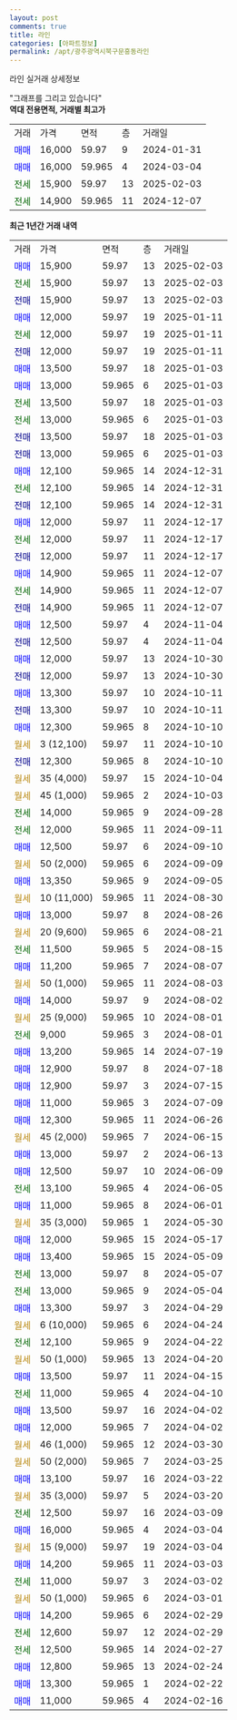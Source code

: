 ```yaml
---
layout: post
comments: true
title: 라인
categories: [아파트정보]
permalink: /apt/광주광역시북구문흥동라인
---
```


라인 실거래 상세정보

<script type="text/javascript">
  google.charts.load('current', {'packages':['line', 'corechart']});
  google.charts.setOnLoadCallback(drawChart);

  function drawChart() {
    var data = new google.visualization.DataTable();
    data.addColumn('date', '거래일');
    data.addColumn('number', "매매");
    data.addColumn('number', "전세");
    data.addColumn('number', "전매");

    data.addRows([[new Date(Date.parse("2025-02-03")), 15900, null, null], [new Date(Date.parse("2025-02-03")), null, 15900, null], [new Date(Date.parse("2025-02-03")), null, null, 15900], [new Date(Date.parse("2025-01-11")), 12000, null, null], [new Date(Date.parse("2025-01-11")), null, 12000, null], [new Date(Date.parse("2025-01-11")), null, null, 12000], [new Date(Date.parse("2025-01-03")), 13500, null, null], [new Date(Date.parse("2025-01-03")), 13000, null, null], [new Date(Date.parse("2025-01-03")), null, 13500, null], [new Date(Date.parse("2025-01-03")), null, 13000, null], [new Date(Date.parse("2025-01-03")), null, null, 13500], [new Date(Date.parse("2025-01-03")), null, null, 13000], [new Date(Date.parse("2024-12-31")), 12100, null, null], [new Date(Date.parse("2024-12-31")), null, 12100, null], [new Date(Date.parse("2024-12-31")), null, null, 12100], [new Date(Date.parse("2024-12-17")), 12000, null, null], [new Date(Date.parse("2024-12-17")), null, 12000, null], [new Date(Date.parse("2024-12-17")), null, null, 12000], [new Date(Date.parse("2024-12-07")), 14900, null, null], [new Date(Date.parse("2024-12-07")), null, 14900, null], [new Date(Date.parse("2024-12-07")), null, null, 14900], [new Date(Date.parse("2024-11-04")), 12500, null, null], [new Date(Date.parse("2024-11-04")), null, null, 12500], [new Date(Date.parse("2024-10-30")), 12000, null, null], [new Date(Date.parse("2024-10-30")), null, null, 12000], [new Date(Date.parse("2024-10-11")), 13300, null, null], [new Date(Date.parse("2024-10-11")), null, null, 13300], [new Date(Date.parse("2024-10-10")), 12300, null, null], [new Date(Date.parse("2024-10-10")), null, null, null], [new Date(Date.parse("2024-10-10")), null, null, 12300], [new Date(Date.parse("2024-10-04")), null, null, null], [new Date(Date.parse("2024-10-03")), null, null, null], [new Date(Date.parse("2024-09-28")), null, 14000, null], [new Date(Date.parse("2024-09-11")), null, 12000, null], [new Date(Date.parse("2024-09-10")), 12500, null, null], [new Date(Date.parse("2024-09-09")), null, null, null], [new Date(Date.parse("2024-09-05")), 13350, null, null], [new Date(Date.parse("2024-08-30")), null, null, null], [new Date(Date.parse("2024-08-26")), 13000, null, null], [new Date(Date.parse("2024-08-21")), null, null, null], [new Date(Date.parse("2024-08-15")), null, 11500, null], [new Date(Date.parse("2024-08-07")), 11200, null, null], [new Date(Date.parse("2024-08-03")), null, null, null], [new Date(Date.parse("2024-08-02")), 14000, null, null], [new Date(Date.parse("2024-08-01")), null, null, null], [new Date(Date.parse("2024-08-01")), null, 9000, null], [new Date(Date.parse("2024-07-19")), 13200, null, null], [new Date(Date.parse("2024-07-18")), 12900, null, null], [new Date(Date.parse("2024-07-15")), 12900, null, null], [new Date(Date.parse("2024-07-09")), 11000, null, null], [new Date(Date.parse("2024-06-26")), 12300, null, null], [new Date(Date.parse("2024-06-15")), null, null, null], [new Date(Date.parse("2024-06-13")), 13000, null, null], [new Date(Date.parse("2024-06-09")), 12500, null, null], [new Date(Date.parse("2024-06-05")), null, 13100, null], [new Date(Date.parse("2024-06-01")), 11000, null, null], [new Date(Date.parse("2024-05-30")), null, null, null], [new Date(Date.parse("2024-05-17")), 12000, null, null], [new Date(Date.parse("2024-05-09")), 13400, null, null], [new Date(Date.parse("2024-05-07")), null, 13000, null], [new Date(Date.parse("2024-05-04")), null, 13000, null], [new Date(Date.parse("2024-04-29")), 13300, null, null], [new Date(Date.parse("2024-04-24")), null, null, null], [new Date(Date.parse("2024-04-22")), null, 12100, null], [new Date(Date.parse("2024-04-20")), null, null, null], [new Date(Date.parse("2024-04-15")), 13500, null, null], [new Date(Date.parse("2024-04-10")), null, 11000, null], [new Date(Date.parse("2024-04-02")), 13500, null, null], [new Date(Date.parse("2024-04-02")), 12000, null, null], [new Date(Date.parse("2024-03-30")), null, null, null], [new Date(Date.parse("2024-03-25")), null, null, null], [new Date(Date.parse("2024-03-22")), 13100, null, null], [new Date(Date.parse("2024-03-20")), null, null, null], [new Date(Date.parse("2024-03-09")), null, 12500, null], [new Date(Date.parse("2024-03-04")), 16000, null, null], [new Date(Date.parse("2024-03-04")), null, null, null], [new Date(Date.parse("2024-03-03")), 14200, null, null], [new Date(Date.parse("2024-03-02")), null, 11000, null], [new Date(Date.parse("2024-03-01")), null, null, null], [new Date(Date.parse("2024-02-29")), 14200, null, null], [new Date(Date.parse("2024-02-29")), null, 12600, null], [new Date(Date.parse("2024-02-27")), null, 12500, null], [new Date(Date.parse("2024-02-24")), 12800, null, null], [new Date(Date.parse("2024-02-22")), 13300, null, null], [new Date(Date.parse("2024-02-16")), 11000, null, null]]);

    var options = {
      hAxis: {
        format: 'yyyy/MM/dd'
      },    
      lineWidth: 0,
      pointsVisible: true,    
      title: '최근 1년간 유형별 실거래가 분포',
      legend: { position: 'bottom' }
    };

    var formatter = new google.visualization.NumberFormat({pattern:'###,###'} );
    formatter.format(data, 1);
    formatter.format(data, 2);
    
    setTimeout(function() {
        var chart = new google.visualization.LineChart(document.getElementById('columnchart_material'));
        chart.draw(data, (options));
        document.getElementById('loading').style.display = 'none';
    }, 200);
  }
</script>


<div id="loading" style="z-index:20; display: block; margin-left: 0px">"그래프를 그리고 있습니다"</div>
<div id="columnchart_material" style="width: 95%; margin-left: 0px; display: block"></div>
<!-- contents start -->
<b>역대 전용면적, 거래별 최고가</b>
<table class="sortable">
    <tr>
      <td>거래</td>
      <td>가격</td>
      <td>면적</td>
      <td>층</td>
      <td>거래일</td>
    </tr>
        <tr>
          <td><a style="color: blue">매매</a></td>
          <td>16,000</td>
          <td>59.97</td>
          <td>9</td>
          <td>2024-01-31</td>
        </tr>            <tr>
          <td><a style="color: blue">매매</a></td>
          <td>16,000</td>
          <td>59.965</td>
          <td>4</td>
          <td>2024-03-04</td>
        </tr>        
        <tr>
              <td><a style="color: darkgreen">전세</a></td>
              <td>15,900</td>
              <td>59.97</td>
              <td>13</td>
              <td>2025-02-03</td>
            </tr>            <tr>
              <td><a style="color: darkgreen">전세</a></td>
              <td>14,900</td>
              <td>59.965</td>
              <td>11</td>
              <td>2024-12-07</td>
            </tr>        
    
</table>

<b>최근 1년간 거래 내역</b>

<table class="sortable">
    <tr>
      <td>거래</td>
      <td>가격</td>
      <td>면적</td>
      <td>층</td>
      <td>거래일</td>
    </tr>
    <tr>
      <td><a style="color: blue">매매</a></td>
      <td>15,900</td>
      <td>59.97</td>
      <td>13</td>
      <td>2025-02-03</td>
    </tr>          <tr>
      <td><a style="color: darkgreen">전세</a></td>
      <td>15,900</td>
      <td>59.97</td>
      <td>13</td>
      <td>2025-02-03</td>
    </tr>          <tr>
      <td><a style="color: darkblue">전매</a></td>
      <td>15,900</td>
      <td>59.97</td>
      <td>13</td>
      <td>2025-02-03</td>
    </tr>          <tr>
      <td><a style="color: blue">매매</a></td>
      <td>12,000</td>
      <td>59.97</td>
      <td>19</td>
      <td>2025-01-11</td>
    </tr>          <tr>
      <td><a style="color: darkgreen">전세</a></td>
      <td>12,000</td>
      <td>59.97</td>
      <td>19</td>
      <td>2025-01-11</td>
    </tr>          <tr>
      <td><a style="color: darkblue">전매</a></td>
      <td>12,000</td>
      <td>59.97</td>
      <td>19</td>
      <td>2025-01-11</td>
    </tr>          <tr>
      <td><a style="color: blue">매매</a></td>
      <td>13,500</td>
      <td>59.97</td>
      <td>18</td>
      <td>2025-01-03</td>
    </tr>          <tr>
      <td><a style="color: blue">매매</a></td>
      <td>13,000</td>
      <td>59.965</td>
      <td>6</td>
      <td>2025-01-03</td>
    </tr>          <tr>
      <td><a style="color: darkgreen">전세</a></td>
      <td>13,500</td>
      <td>59.97</td>
      <td>18</td>
      <td>2025-01-03</td>
    </tr>          <tr>
      <td><a style="color: darkgreen">전세</a></td>
      <td>13,000</td>
      <td>59.965</td>
      <td>6</td>
      <td>2025-01-03</td>
    </tr>          <tr>
      <td><a style="color: darkblue">전매</a></td>
      <td>13,500</td>
      <td>59.97</td>
      <td>18</td>
      <td>2025-01-03</td>
    </tr>          <tr>
      <td><a style="color: darkblue">전매</a></td>
      <td>13,000</td>
      <td>59.965</td>
      <td>6</td>
      <td>2025-01-03</td>
    </tr>          <tr>
      <td><a style="color: blue">매매</a></td>
      <td>12,100</td>
      <td>59.965</td>
      <td>14</td>
      <td>2024-12-31</td>
    </tr>          <tr>
      <td><a style="color: darkgreen">전세</a></td>
      <td>12,100</td>
      <td>59.965</td>
      <td>14</td>
      <td>2024-12-31</td>
    </tr>          <tr>
      <td><a style="color: darkblue">전매</a></td>
      <td>12,100</td>
      <td>59.965</td>
      <td>14</td>
      <td>2024-12-31</td>
    </tr>          <tr>
      <td><a style="color: blue">매매</a></td>
      <td>12,000</td>
      <td>59.97</td>
      <td>11</td>
      <td>2024-12-17</td>
    </tr>          <tr>
      <td><a style="color: darkgreen">전세</a></td>
      <td>12,000</td>
      <td>59.97</td>
      <td>11</td>
      <td>2024-12-17</td>
    </tr>          <tr>
      <td><a style="color: darkblue">전매</a></td>
      <td>12,000</td>
      <td>59.97</td>
      <td>11</td>
      <td>2024-12-17</td>
    </tr>          <tr>
      <td><a style="color: blue">매매</a></td>
      <td>14,900</td>
      <td>59.965</td>
      <td>11</td>
      <td>2024-12-07</td>
    </tr>          <tr>
      <td><a style="color: darkgreen">전세</a></td>
      <td>14,900</td>
      <td>59.965</td>
      <td>11</td>
      <td>2024-12-07</td>
    </tr>          <tr>
      <td><a style="color: darkblue">전매</a></td>
      <td>14,900</td>
      <td>59.965</td>
      <td>11</td>
      <td>2024-12-07</td>
    </tr>          <tr>
      <td><a style="color: blue">매매</a></td>
      <td>12,500</td>
      <td>59.97</td>
      <td>4</td>
      <td>2024-11-04</td>
    </tr>          <tr>
      <td><a style="color: darkblue">전매</a></td>
      <td>12,500</td>
      <td>59.97</td>
      <td>4</td>
      <td>2024-11-04</td>
    </tr>          <tr>
      <td><a style="color: blue">매매</a></td>
      <td>12,000</td>
      <td>59.97</td>
      <td>13</td>
      <td>2024-10-30</td>
    </tr>          <tr>
      <td><a style="color: darkblue">전매</a></td>
      <td>12,000</td>
      <td>59.97</td>
      <td>13</td>
      <td>2024-10-30</td>
    </tr>          <tr>
      <td><a style="color: blue">매매</a></td>
      <td>13,300</td>
      <td>59.97</td>
      <td>10</td>
      <td>2024-10-11</td>
    </tr>          <tr>
      <td><a style="color: darkblue">전매</a></td>
      <td>13,300</td>
      <td>59.97</td>
      <td>10</td>
      <td>2024-10-11</td>
    </tr>          <tr>
      <td><a style="color: blue">매매</a></td>
      <td>12,300</td>
      <td>59.965</td>
      <td>8</td>
      <td>2024-10-10</td>
    </tr>          <tr>
      <td><a style="color: darkgoldenrod">월세</a></td>
      <td>3 (12,100)</td>
      <td>59.97</td>
      <td>11</td>
      <td>2024-10-10</td>
    </tr>          <tr>
      <td><a style="color: darkblue">전매</a></td>
      <td>12,300</td>
      <td>59.965</td>
      <td>8</td>
      <td>2024-10-10</td>
    </tr>          <tr>
      <td><a style="color: darkgoldenrod">월세</a></td>
      <td>35 (4,000)</td>
      <td>59.97</td>
      <td>15</td>
      <td>2024-10-04</td>
    </tr>          <tr>
      <td><a style="color: darkgoldenrod">월세</a></td>
      <td>45 (1,000)</td>
      <td>59.965</td>
      <td>2</td>
      <td>2024-10-03</td>
    </tr>          <tr>
      <td><a style="color: darkgreen">전세</a></td>
      <td>14,000</td>
      <td>59.965</td>
      <td>9</td>
      <td>2024-09-28</td>
    </tr>          <tr>
      <td><a style="color: darkgreen">전세</a></td>
      <td>12,000</td>
      <td>59.965</td>
      <td>11</td>
      <td>2024-09-11</td>
    </tr>          <tr>
      <td><a style="color: blue">매매</a></td>
      <td>12,500</td>
      <td>59.97</td>
      <td>6</td>
      <td>2024-09-10</td>
    </tr>          <tr>
      <td><a style="color: darkgoldenrod">월세</a></td>
      <td>50 (2,000)</td>
      <td>59.965</td>
      <td>6</td>
      <td>2024-09-09</td>
    </tr>          <tr>
      <td><a style="color: blue">매매</a></td>
      <td>13,350</td>
      <td>59.965</td>
      <td>9</td>
      <td>2024-09-05</td>
    </tr>          <tr>
      <td><a style="color: darkgoldenrod">월세</a></td>
      <td>10 (11,000)</td>
      <td>59.965</td>
      <td>11</td>
      <td>2024-08-30</td>
    </tr>          <tr>
      <td><a style="color: blue">매매</a></td>
      <td>13,000</td>
      <td>59.97</td>
      <td>8</td>
      <td>2024-08-26</td>
    </tr>          <tr>
      <td><a style="color: darkgoldenrod">월세</a></td>
      <td>20 (9,600)</td>
      <td>59.965</td>
      <td>6</td>
      <td>2024-08-21</td>
    </tr>          <tr>
      <td><a style="color: darkgreen">전세</a></td>
      <td>11,500</td>
      <td>59.965</td>
      <td>5</td>
      <td>2024-08-15</td>
    </tr>          <tr>
      <td><a style="color: blue">매매</a></td>
      <td>11,200</td>
      <td>59.965</td>
      <td>7</td>
      <td>2024-08-07</td>
    </tr>          <tr>
      <td><a style="color: darkgoldenrod">월세</a></td>
      <td>50 (1,000)</td>
      <td>59.965</td>
      <td>11</td>
      <td>2024-08-03</td>
    </tr>          <tr>
      <td><a style="color: blue">매매</a></td>
      <td>14,000</td>
      <td>59.97</td>
      <td>9</td>
      <td>2024-08-02</td>
    </tr>          <tr>
      <td><a style="color: darkgoldenrod">월세</a></td>
      <td>25 (9,000)</td>
      <td>59.965</td>
      <td>10</td>
      <td>2024-08-01</td>
    </tr>          <tr>
      <td><a style="color: darkgreen">전세</a></td>
      <td>9,000</td>
      <td>59.965</td>
      <td>3</td>
      <td>2024-08-01</td>
    </tr>          <tr>
      <td><a style="color: blue">매매</a></td>
      <td>13,200</td>
      <td>59.965</td>
      <td>14</td>
      <td>2024-07-19</td>
    </tr>          <tr>
      <td><a style="color: blue">매매</a></td>
      <td>12,900</td>
      <td>59.97</td>
      <td>8</td>
      <td>2024-07-18</td>
    </tr>          <tr>
      <td><a style="color: blue">매매</a></td>
      <td>12,900</td>
      <td>59.97</td>
      <td>3</td>
      <td>2024-07-15</td>
    </tr>          <tr>
      <td><a style="color: blue">매매</a></td>
      <td>11,000</td>
      <td>59.965</td>
      <td>3</td>
      <td>2024-07-09</td>
    </tr>          <tr>
      <td><a style="color: blue">매매</a></td>
      <td>12,300</td>
      <td>59.965</td>
      <td>11</td>
      <td>2024-06-26</td>
    </tr>          <tr>
      <td><a style="color: darkgoldenrod">월세</a></td>
      <td>45 (2,000)</td>
      <td>59.965</td>
      <td>7</td>
      <td>2024-06-15</td>
    </tr>          <tr>
      <td><a style="color: blue">매매</a></td>
      <td>13,000</td>
      <td>59.97</td>
      <td>2</td>
      <td>2024-06-13</td>
    </tr>          <tr>
      <td><a style="color: blue">매매</a></td>
      <td>12,500</td>
      <td>59.97</td>
      <td>10</td>
      <td>2024-06-09</td>
    </tr>          <tr>
      <td><a style="color: darkgreen">전세</a></td>
      <td>13,100</td>
      <td>59.965</td>
      <td>4</td>
      <td>2024-06-05</td>
    </tr>          <tr>
      <td><a style="color: blue">매매</a></td>
      <td>11,000</td>
      <td>59.965</td>
      <td>8</td>
      <td>2024-06-01</td>
    </tr>          <tr>
      <td><a style="color: darkgoldenrod">월세</a></td>
      <td>35 (3,000)</td>
      <td>59.965</td>
      <td>1</td>
      <td>2024-05-30</td>
    </tr>          <tr>
      <td><a style="color: blue">매매</a></td>
      <td>12,000</td>
      <td>59.965</td>
      <td>15</td>
      <td>2024-05-17</td>
    </tr>          <tr>
      <td><a style="color: blue">매매</a></td>
      <td>13,400</td>
      <td>59.965</td>
      <td>15</td>
      <td>2024-05-09</td>
    </tr>          <tr>
      <td><a style="color: darkgreen">전세</a></td>
      <td>13,000</td>
      <td>59.97</td>
      <td>8</td>
      <td>2024-05-07</td>
    </tr>          <tr>
      <td><a style="color: darkgreen">전세</a></td>
      <td>13,000</td>
      <td>59.965</td>
      <td>9</td>
      <td>2024-05-04</td>
    </tr>          <tr>
      <td><a style="color: blue">매매</a></td>
      <td>13,300</td>
      <td>59.97</td>
      <td>3</td>
      <td>2024-04-29</td>
    </tr>          <tr>
      <td><a style="color: darkgoldenrod">월세</a></td>
      <td>6 (10,000)</td>
      <td>59.965</td>
      <td>6</td>
      <td>2024-04-24</td>
    </tr>          <tr>
      <td><a style="color: darkgreen">전세</a></td>
      <td>12,100</td>
      <td>59.965</td>
      <td>9</td>
      <td>2024-04-22</td>
    </tr>          <tr>
      <td><a style="color: darkgoldenrod">월세</a></td>
      <td>50 (1,000)</td>
      <td>59.965</td>
      <td>13</td>
      <td>2024-04-20</td>
    </tr>          <tr>
      <td><a style="color: blue">매매</a></td>
      <td>13,500</td>
      <td>59.97</td>
      <td>11</td>
      <td>2024-04-15</td>
    </tr>          <tr>
      <td><a style="color: darkgreen">전세</a></td>
      <td>11,000</td>
      <td>59.965</td>
      <td>4</td>
      <td>2024-04-10</td>
    </tr>          <tr>
      <td><a style="color: blue">매매</a></td>
      <td>13,500</td>
      <td>59.97</td>
      <td>16</td>
      <td>2024-04-02</td>
    </tr>          <tr>
      <td><a style="color: blue">매매</a></td>
      <td>12,000</td>
      <td>59.965</td>
      <td>7</td>
      <td>2024-04-02</td>
    </tr>          <tr>
      <td><a style="color: darkgoldenrod">월세</a></td>
      <td>46 (1,000)</td>
      <td>59.965</td>
      <td>12</td>
      <td>2024-03-30</td>
    </tr>          <tr>
      <td><a style="color: darkgoldenrod">월세</a></td>
      <td>50 (2,000)</td>
      <td>59.965</td>
      <td>7</td>
      <td>2024-03-25</td>
    </tr>          <tr>
      <td><a style="color: blue">매매</a></td>
      <td>13,100</td>
      <td>59.97</td>
      <td>16</td>
      <td>2024-03-22</td>
    </tr>          <tr>
      <td><a style="color: darkgoldenrod">월세</a></td>
      <td>35 (3,000)</td>
      <td>59.97</td>
      <td>5</td>
      <td>2024-03-20</td>
    </tr>          <tr>
      <td><a style="color: darkgreen">전세</a></td>
      <td>12,500</td>
      <td>59.97</td>
      <td>16</td>
      <td>2024-03-09</td>
    </tr>          <tr>
      <td><a style="color: blue">매매</a></td>
      <td>16,000</td>
      <td>59.965</td>
      <td>4</td>
      <td>2024-03-04</td>
    </tr>          <tr>
      <td><a style="color: darkgoldenrod">월세</a></td>
      <td>15 (9,000)</td>
      <td>59.97</td>
      <td>19</td>
      <td>2024-03-04</td>
    </tr>          <tr>
      <td><a style="color: blue">매매</a></td>
      <td>14,200</td>
      <td>59.965</td>
      <td>11</td>
      <td>2024-03-03</td>
    </tr>          <tr>
      <td><a style="color: darkgreen">전세</a></td>
      <td>11,000</td>
      <td>59.97</td>
      <td>3</td>
      <td>2024-03-02</td>
    </tr>          <tr>
      <td><a style="color: darkgoldenrod">월세</a></td>
      <td>50 (1,000)</td>
      <td>59.965</td>
      <td>6</td>
      <td>2024-03-01</td>
    </tr>          <tr>
      <td><a style="color: blue">매매</a></td>
      <td>14,200</td>
      <td>59.965</td>
      <td>6</td>
      <td>2024-02-29</td>
    </tr>          <tr>
      <td><a style="color: darkgreen">전세</a></td>
      <td>12,600</td>
      <td>59.97</td>
      <td>12</td>
      <td>2024-02-29</td>
    </tr>          <tr>
      <td><a style="color: darkgreen">전세</a></td>
      <td>12,500</td>
      <td>59.965</td>
      <td>14</td>
      <td>2024-02-27</td>
    </tr>          <tr>
      <td><a style="color: blue">매매</a></td>
      <td>12,800</td>
      <td>59.965</td>
      <td>13</td>
      <td>2024-02-24</td>
    </tr>          <tr>
      <td><a style="color: blue">매매</a></td>
      <td>13,300</td>
      <td>59.965</td>
      <td>1</td>
      <td>2024-02-22</td>
    </tr>          <tr>
      <td><a style="color: blue">매매</a></td>
      <td>11,000</td>
      <td>59.965</td>
      <td>4</td>
      <td>2024-02-16</td>
    </tr>      </table>
<!-- contents end -->    

